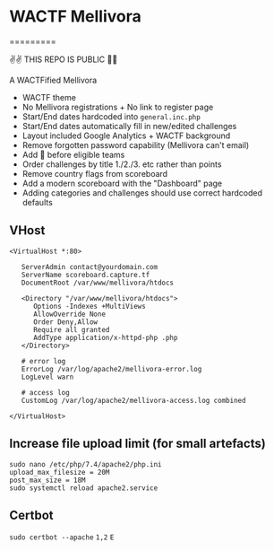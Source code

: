 # WACTF Mellivora
=========

✌✌ THIS REPO IS PUBLIC 🔐🔐

A WACTFified Mellivora

- WACTF theme
- No Mellivora registrations + No link to register page
- Start/End dates hardcoded into `general.inc.php`
- Start/End dates automatically fill in new/edited challenges
- Layout included Google Analytics + WACTF background
- Remove forgotten password capability (Mellivora can't email)
- Add 🎉 before eligible teams
- Order challenges by title 1./2./3. etc rather than points
- Remove country flags from scoreboard  
- Add a modern scoreboard with the "Dashboard" page
- Adding categories and challenges should use correct hardcoded defaults

## VHost
```
<VirtualHost *:80>

   ServerAdmin contact@yourdomain.com
   ServerName scoreboard.capture.tf
   DocumentRoot /var/www/mellivora/htdocs

   <Directory "/var/www/mellivora/htdocs">
      Options -Indexes +MultiViews
      AllowOverride None
      Order Deny,Allow
      Require all granted
      AddType application/x-httpd-php .php
   </Directory>

   # error log
   ErrorLog /var/log/apache2/mellivora-error.log
   LogLevel warn

   # access log
   CustomLog /var/log/apache2/mellivora-access.log combined

</VirtualHost>
```

## Increase file upload limit (for small artefacts)
```
sudo nano /etc/php/7.4/apache2/php.ini
upload_max_filesize = 20M
post_max_size = 18M
sudo systemctl reload apache2.service
```

## Certbot

`sudo certbot --apache` `1,2` `E`